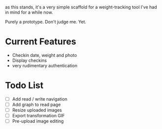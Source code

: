 as this stands, it's a very simple scaffold for a weight-tracking tool I've had in mind for a while now.

Purely a prototype. Don't judge me. Yet.

Current Features
================

* Checkin date, weight and photo
* Display checkins
* very rudimentary authentication

Todo List
=========

- [ ] Add read / write navigation
- [ ] Add graph to read page
- [ ] Resize uploaded images
- [ ] Export transformation GIF
- [ ] Pre-upload image editing
